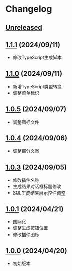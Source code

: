 # Changelog

## [Unreleased]()

## [1.1.1]() (2024/09/11)

- 修改TypeScript生成脚本

## [1.1.0]() (2024/09/11)

- 新增TypeScript类型转换
- 调整菜单标识

## [1.0.5]() (2024/09/07)

- 调整图标文件

## [1.0.4]() (2024/09/06)

- 调整部分文案

## [1.0.3]() (2024/09/05)

- 修改插件名称
- 生成结果对话框标题修改
- SQL生成结果展示控件调整

## [1.0.1]() (2024/04/21)

- 国际化
- 调整生成按钮位置
- 修改插件图标

## [1.0.0]() (2024/04/20)

- 初始版本